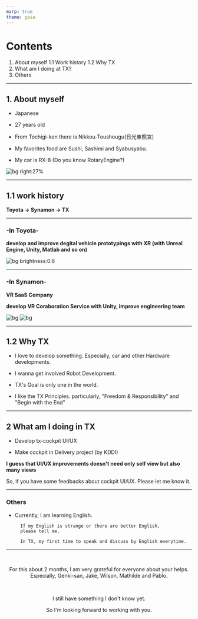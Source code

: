 ```yaml
---
marp: true
theme: gaia
---
```

<!-- $size: 16:9 -->
<!-- page_number: true -->
<!-- paginate: true -->

# Contents

1. About myself
1.1 Work history
1.2 Why TX
2. What am I doing at TX?
3. Others

---

## 1. About myself

- Japanese

- 27 years old

- From Tochigi-ken
  there is Nikkou-Toushougu(日光東照宮)

- My favorites food are 
Sushi, Sashimi and Syabusyabu.

- My car is RX-8 (Do you know RotaryEngine?)

![bg right:27%](https://www.360navi.com/blog/files/20080421193342.png)

---

## 1.1 work history

**Toyota -> Synamon -> TX**

---
<!--
_color: white
-->

### -In Toyota-

**develop and improve degital vehicle prototypings with XR
(with Unreal Engine, Unity, Matlab and so on)**

![bg brightness:0.6](https://cdn2.unrealengine.com/Unreal+Engine%2Fspotlights%2Ftoyota-evaluates-vehicle-ergonomics-using-vr-and-unreal-engine%2FSpotlight_Toyota_Share_Image-1200x630-ac8d9fe84908652c1801310f30662371ffc83bb9.jpg)

---
<!-- 
_color: white
-->

### -In Synamon-

**VR SaaS Company**

**develop VR Coraboration Service with Unity, 
improve engineering team**


![bg](https://innouvators.com/assets/article/2020/02/l/00ec5a53bc.jpg)
![bg](https://i.ytimg.com/vi/x8JXk9iFRWE/maxresdefault.jpg)

---
## 1.2 Why TX

- I love to develop something.
 Especially, car and other Hardware developments.

- I wanna get involved Robot Development.

- TX's Goal is only one in the world.

- I like the TX Principles.
  particularly, "Freedom & Responsibility" and "Begin with the End"

---

## 2 What am I doing in TX

- Develop tx-cockpit UI/UX

- Make cockpit in Delivery project (by KDDI)

**I guess that UI/UX improvements doesn't need only self view but also many views**

So, if you have some feedbacks about cockpit UI/UX.
Please let me know it.



---

### Others

- Currently, I am learning English.

  
        If my English is strange or there are better English, 
        please tell me.
  
        In TX, my first time to speak and discuss by English everytime.


---

<div style="text-align:center">
<br>

For this about 2 months, 
I am very grateful for everyone about your helps.
Especially, Genki-san, Jake, Wilson, Mathilde and Pablo.

<br>

I still have something I don't know yet.

So I'm looking forward to working with you.

<div>